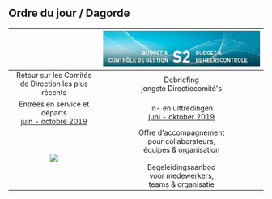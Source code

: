 <link rel="stylesheet" href="S2.css">
<link rel="stylesheet" href="foghorn2.css">

## Ordre du jour / Dagorde

| &nbsp; | ![](header.jpg) |
| :---: | :---: |
|  Retour sur les Comités<br>de Direction les plus récents | Debriefing<br>jongste Directiecomité's |
| Entrées en service et départs<br>[juin - octobre 2019](20191021_IN.md) | In- en uittredingen<br>[juni - oktober 2019](20191021_IN.md) |
| ![](https://newdevprojects.github.io/publicinfo/S2/o-support.png) | Offre d'accompagnement<br>pour collaborateurs,<br>équipes & organisation<br>&nbsp;<br>Begeleidingsaanbod<br>voor medewerkers,<br>teams & organisatie |



